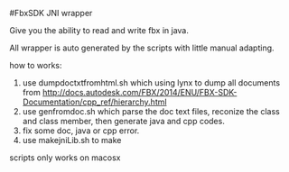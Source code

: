 #FbxSDK JNI wrapper


Give you the ability to read and write fbx in java.

All wrapper is auto generated by the scripts with little manual adapting.


how to works:

1. use dumpdoctxtfromhtml.sh which using lynx to dump all documents from http://docs.autodesk.com/FBX/2014/ENU/FBX-SDK-Documentation/cpp_ref/hierarchy.html
2. use genfromdoc.sh which parse the doc text files, reconize the class and class member, then generate java and cpp codes.
3. fix some doc, java or cpp error.
4. use makejniLib.sh  to make

scripts only works on macosx

